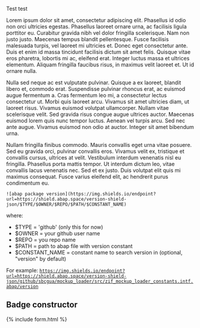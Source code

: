 <!-- # ABAP package version shield -->

Test test

Lorem ipsum dolor sit amet, consectetur adipiscing elit. Phasellus id odio non orci ultricies egestas. Phasellus laoreet ornare urna, ac facilisis ligula porttitor eu. Curabitur gravida nibh vel dolor fringilla scelerisque. Nam non justo justo. Maecenas tempus blandit pellentesque. Fusce facilisis malesuada turpis, vel laoreet mi ultricies et. Donec eget consectetur ante. Duis et enim id massa tincidunt facilisis dictum sit amet felis. Quisque vitae eros pharetra, lobortis mi ac, eleifend erat. Integer luctus massa et ultrices elementum. Aliquam fringilla faucibus risus, in maximus velit laoreet et. Ut id ornare nulla.

Nulla sed neque ac est vulputate pulvinar. Quisque a ex laoreet, blandit libero et, commodo erat. Suspendisse pulvinar rhoncus erat, ac euismod augue fermentum a. Cras fermentum leo mi, a consectetur lectus consectetur ut. Morbi quis laoreet arcu. Vivamus sit amet ultricies diam, ut laoreet risus. Vivamus euismod volutpat ullamcorper. Nullam vitae scelerisque velit. Sed gravida risus congue augue ultrices auctor. Maecenas euismod lorem quis nunc tempor luctus. Aenean vel turpis arcu. Sed nec ante augue. Vivamus euismod non odio at auctor. Integer sit amet bibendum urna.

Nullam fringilla finibus commodo. Mauris convallis eget urna vitae posuere. Sed eu gravida orci, pulvinar convallis eros. Vivamus velit ex, tristique et convallis cursus, ultrices at velit. Vestibulum interdum venenatis nisl eu fringilla. Phasellus porta mattis tempor. Ut interdum dictum leo, vitae convallis lacus venenatis nec. Sed et ex justo. Duis volutpat elit quis mi maximus consequat. Fusce varius eleifend elit, ac hendrerit purus condimentum eu.

```
![abap package version](https://img.shields.io/endpoint?url=https://shield.abap.space/version-shield-json/$TYPE/$OWNER/$REPO/$PATH/$CONSTANT_NAME)
```

where:
- $TYPE = 'github' (only this for now)
- $OWNER = your github user name
- $REPO = you repo name
- $PATH = path to abap file with version constant
- $CONSTANT_NAME = constant name to search version in (optional, "version" by default)

For example: [`https://img.shields.io/endpoint?url=https://shield.abap.space/version-shield-json/github/sbcgua/mockup_loader/src/zif_mockup_loader_constants.intf.abap/version`](https://img.shields.io/endpoint?url=https://shield.abap.space/version-shield-json/github/sbcgua/mockup_loader/src/zif_mockup_loader_constants.intf.abap/version)

<!-- <script
  src="https://code.jquery.com/jquery-3.4.1.min.js"
  integrity="sha256-CSXorXvZcTkaix6Yvo6HppcZGetbYMGWSFlBw8HfCJo="
  crossorigin="anonymous"></script>
<div id="text"></div>
<div id="text2"></div>
<div id="text3"></div>
<script>
document.getElementById("text").innerHTML = "Text added by JavaScript code";
</script> -->

## Badge constructor

{% include form.html %}
